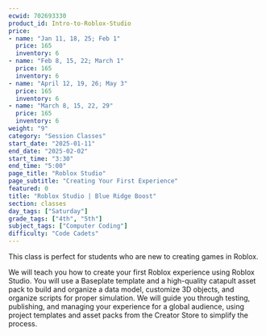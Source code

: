 ```yaml
---
ecwid: 702693330
product_id: Intro-to-Roblox-Studio
price:
- name: "Jan 11, 18, 25; Feb 1"
  price: 165
  inventory: 6
- name: "Feb 8, 15, 22; March 1"
  price: 165
  inventory: 6
- name: "April 12, 19, 26; May 3"
  price: 165
  inventory: 6
- name: "March 8, 15, 22, 29"
  price: 165
  inventory: 6
weight: "9"
category: "Session Classes"
start_date: "2025-01-11"
end_date: "2025-02-02"
start_time: "3:30"
end_time: "5:00"
page_title: "Roblox Studio"
page_subtitle: "Creating Your First Experience"
featured: 0
title: "Roblox Studio | Blue Ridge Boost"
section: classes
day_tags: ["Saturday"]
grade_tags: ["4th", "5th"]
subject_tags: ["Computer Coding"]
difficulty: "Code Cadets"
---
```

<p>This class is perfect for students who are new to creating games in Roblox. </p><p>We will teach you how to create your first Roblox experience using Roblox Studio. You will use a Baseplate template and a high-quality catapult asset pack to build and organize a data model, customize 3D objects, and organize scripts for proper simulation. We will guide you through testing, publishing, and managing your experience for a global audience, using project templates and asset packs from the Creator Store to simplify the process.</p>
